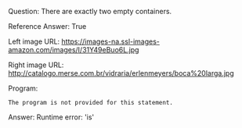 Question: There are exactly two empty containers.

Reference Answer: True

Left image URL: https://images-na.ssl-images-amazon.com/images/I/31Y49eBuo6L.jpg

Right image URL: http://catalogo.merse.com.br/vidraria/erlenmeyers/boca%20larga.jpg

Program:

```
The program is not provided for this statement.
```
Answer: Runtime error: 'is'

